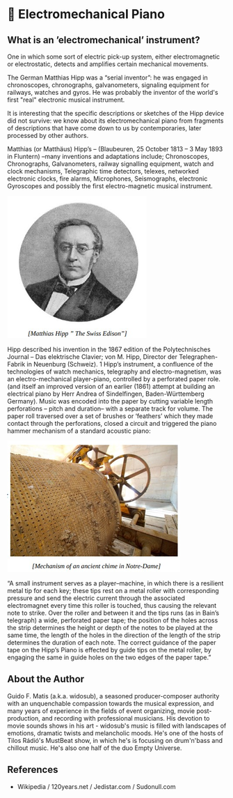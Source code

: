 # 🎹 Electromechanical Piano

## What is an ’electromechanical’ instrument?

One in which some sort of electric pick-up system, either electromagnetic or electrostatic,
detects and amplifies certain mechanical movements.

The German Matthias Hipp was a “serial inventor”: he was engaged in chronoscopes, chronographs,
galvanometers, signaling equipment for railways, watches and gyros. He was probably the inventor of the world's
first "real" electronic musical instrument.

It is interesting that the specific descriptions or sketches of the Hipp device did not survive: we know about its
electromechanical piano from fragments of descriptions that have come down to us by contemporaries, later
processed by other authors.

Matthias (or Matthäus) Hipp’s – (Blaubeuren, 25 October 1813 – 3
May 1893 in Fluntern) –many inventions and adaptations include;
Chronoscopes, Chronographs, Galvanometers, railway signalling
equipment, watch and clock mechanisms, Telegraphic time detectors,
telexes, networked electronic clocks, fire alarms, Microphones,
Seismographs, electronic Gyroscopes and possibly the first electro-magnetic musical instrument.

![Matthias Hipp](_static/images/electromechanical-piano/img-1.jpg)

Hipp described his invention in the 1867 edition of the
Polytechnisches Journal – Das elektrische Clavier; von M. Hipp,
Director der Telegraphen-Fabrik in Neuenburg (Schweiz). 1 Hipp’s
instrument, a confluence of the technologies of watch mechanics,
telegraphy and electro-magnetism, was an electro-mechanical player-piano, controlled by a perforated paper role. (and itself an improved
version of an earlier (1861) attempt at building an electrical piano by Herr Andrea of Sindelfingen, Baden-Württemberg Germany).
Music was encoded into the paper by cutting variable length perforations – pitch and duration– with a separate
track for volume. The paper roll traversed over a set of brushes or ‘feathers’ which they made contact through the
perforations, closed a circuit and triggered the piano hammer mechanism of a standard acoustic piano:

![Electromechanical piano](_static/images/electromechanical-piano/img-2.jpg)

“A small instrument serves as a player–machine, in which
there is a resilient metal tip for each key; these tips rest on
a metal roller with corresponding pressure and send the
electric current through the associated electromagnet
every time this roller is touched, thus causing the relevant
note to strike. Over the roller and between it and the tips
runs (as in Bain’s telegraph) a wide, perforated paper tape;
the position of the holes across the strip determines the
height or depth of the notes to be played at the same time,
the length of the holes in the direction of the length of
the strip determines the duration of each note. The correct
guidance of the paper tape on the Hipp’s Piano is effected
by guide tips on the metal roller, by engaging the same in
guide holes on the two edges of the paper tape.”

## About the Author

Guido F. Matis (a.k.a. widosub), a seasoned producer-composer authority with an unquenchable compassion towards the musical
expression, and many years of experience in the fields of event organizing, movie post-production, and recording with professional
musicians. His devotion to movie sounds shows in his art - widosub's music is filled with landscapes of emotions, dramatic twists and
melancholic moods. He's one of the hosts of Tilos Rádió's MustBeat show, in which he's is focusing on drum'n'bass and chillout
music. He's also one half of the duo Empty Universe.

## References

- Wikipedia / 120years.net / Jedistar.com / Sudonull.com
